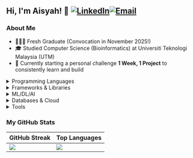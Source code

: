 ## Hi, I'm Aisyah! 👋 [![LinkedIn](https://img.shields.io/badge/LinkedIn-%230077B5.svg?logo=linkedin&logoColor=white)](https://linkedin.com/in/aisyahnadzri)[![Email](https://img.shields.io/badge/Email-D14836?logo=gmail&logoColor=white)](mailto:aisyahmnadzri@gmail.com)
### About Me
- 👩🏻‍💻 Fresh Graduate (Convocation in November 2025!)  
- 🎓 Studied Computer Science (Bioinformatics) at Universiti Teknologi Malaysia (UTM)  
- 🐧 Currently starting a personal challenge **1 Week, 1 Project** to consistently learn and build
<details>
### My Current Tech Stack
  <summary>Programming Languages</summary>
  
  ![C++](https://img.shields.io/badge/c++-%2300599C.svg?logo=c%2B%2B&logoColor=white)
  ![Java](https://img.shields.io/badge/java-%23ED8B00.svg?logo=openjdk&logoColor=white)
  ![JavaScript](https://img.shields.io/badge/javascript-%23323330.svg?logo=javascript&logoColor=%23F7DF1E)
  ![PHP](https://img.shields.io/badge/php-%23777BB4.svg?logo=php&logoColor=white)
  ![Python](https://img.shields.io/badge/python-3670A0?logo=python&logoColor=ffdd54)
  ![R](https://img.shields.io/badge/r-%23276DC3.svg?logo=r&logoColor=white)
  ![Markdown](https://img.shields.io/badge/markdown-%23000000.svg?logo=markdown&logoColor=white)

</details>

<details>
  <summary>Frameworks & Libraries</summary>
  
  ![FastAPI](https://img.shields.io/badge/FastAPI-005571?logo=fastapi)
  ![NodeJS](https://img.shields.io/badge/node.js-6DA55F?logo=node.js&logoColor=white)
  ![React](https://img.shields.io/badge/react-%2320232a.svg?logo=react&logoColor=%2361DAFB)
  ![React Native](https://img.shields.io/badge/react_native-%2320232a.svg?logo=react&logoColor=%2361DAFB)
  ![Streamlit](https://img.shields.io/badge/Streamlit-%23FE4B4B.svg?logo=streamlit&logoColor=white)
  ![Bootstrap](https://img.shields.io/badge/bootstrap-%238511FA.svg?logo=bootstrap&logoColor=white)
  ![TailwindCSS](https://img.shields.io/badge/tailwindcss-%2338B2AC.svg?logo=tailwind-css&logoColor=white)

</details>

<details>
  <summary>ML/DL/AI</summary>
  
  ![Pandas](https://img.shields.io/badge/pandas-%23150458.svg?logo=pandas&logoColor=white)
  ![NumPy](https://img.shields.io/badge/numpy-%23013243.svg?logo=numpy&logoColor=white)
  ![Matplotlib](https://img.shields.io/badge/Matplotlib-%23ffffff.svg?logo=Matplotlib&logoColor=black)
  ![Plotly](https://img.shields.io/badge/Plotly-%233F4F75.svg?logo=plotly&logoColor=white)
  ![TensorFlow](https://img.shields.io/badge/TensorFlow-%23FF6F00.svg?logo=TensorFlow&logoColor=white)
  ![Keras](https://img.shields.io/badge/Keras-%23D00000.svg?logo=Keras&logoColor=white)
  ![PyTorch](https://img.shields.io/badge/PyTorch-%23EE4C2C.svg?logo=PyTorch&logoColor=white)
  ![scikit-learn](https://img.shields.io/badge/scikit--learn-%23F7931E.svg?logo=scikit-learn&logoColor=white)
  ![Anaconda](https://img.shields.io/badge/Anaconda-%2344A833.svg?logo=anaconda&logoColor=white)

</details>

<details>
  <summary>Databases & Cloud</summary>
  
  ![MySQL](https://img.shields.io/badge/mysql-4479A1.svg?logo=mysql&logoColor=white)
  ![SQLite](https://img.shields.io/badge/sqlite-%2307405e.svg?logo=sqlite&logoColor=white)
  ![Oracle](https://img.shields.io/badge/Oracle-F80000?logo=oracle&logoColor=white)
  ![Firebase](https://img.shields.io/badge/firebase-a08021?logo=firebase&logoColor=ffcd34)
  ![AWS](https://img.shields.io/badge/AWS-%23FF9900.svg?logo=amazon-aws&logoColor=white)
  ![Azure](https://img.shields.io/badge/azure-%230072C6.svg?logo=microsoftazure&logoColor=white)
  ![Qdrant](https://img.shields.io/badge/Qdrant-%23FF4F00.svg?logo=qdrant&logoColor=white)

</details>

<details>
  <summary>Tools</summary>
  
  ![GitHub](https://img.shields.io/badge/github-%23121011.svg?logo=github&logoColor=white)
  ![GitLab](https://img.shields.io/badge/gitlab-%23181717.svg?logo=gitlab&logoColor=white)
  ![GitHub Actions](https://img.shields.io/badge/github%20actions-%232671E5.svg?logo=githubactions&logoColor=white)
  ![Postman](https://img.shields.io/badge/Postman-FF6C37?logo=postman&logoColor=white)
  ![Arduino](https://img.shields.io/badge/-Arduino-00979D?logo=Arduino&logoColor=white)
  ![Power Bi](https://img.shields.io/badge/power_bi-F2C811?logo=powerbi&logoColor=black)
  ![Figma](https://img.shields.io/badge/figma-%23F24E1E.svg?logo=figma&logoColor=white)

</details>

### My GitHub Stats
| GitHub Streak | Top Languages |
| ------------- | ------------- |
| ![](https://nirzak-streak-stats.vercel.app/?user=aisyahmnadzri&theme=default_repocard&hide_border=false) | ![](https://github-readme-stats.vercel.app/api/top-langs/?username=aisyahmnadzri&layout=donut) |

